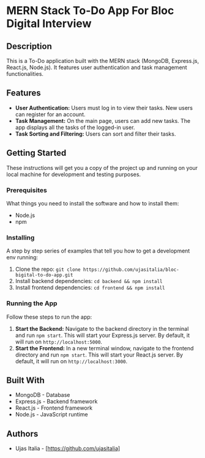 # MERN Stack To-Do App For Bloc Digital Interview

## Description

This is a To-Do application built with the MERN stack (MongoDB, Express.js, React.js, Node.js). It features user authentication and task management functionalities.

## Features

- **User Authentication:** Users must log in to view their tasks. New users can register for an account.
- **Task Management:** On the main page, users can add new tasks. The app displays all the tasks of the logged-in user.
- **Task Sorting and Filtering:** Users can sort and filter their tasks.

## Getting Started

These instructions will get you a copy of the project up and running on your local machine for development and testing purposes.

### Prerequisites

What things you need to install the software and how to install them:

- Node.js
- npm

### Installing

A step by step series of examples that tell you how to get a development env running:

1. Clone the repo: `git clone https://github.com/ujasitalia/bloc-bigital-to-do-app.git`
2. Install backend dependencies: `cd backend && npm install`
3. Install frontend dependencies: `cd frontend && npm install`

### Running the App

Follow these steps to run the app:
1. **Start the Backend:** Navigate to the backend directory in the terminal and run `npm start`. This will start your Express.js server. By default, it will run on `http://localhost:5000`.
2. **Start the Frontend:** In a new terminal window, navigate to the frontend directory and run `npm start`. This will start your React.js server. By default, it will run on `http://localhost:3000`.

## Built With

- MongoDB - Database
- Express.js - Backend framework
- React.js - Frontend framework
- Node.js - JavaScript runtime

## Authors

- Ujas Italia - [https://github.com/ujasitalia]